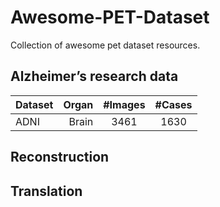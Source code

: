 # Awesome-PET-Dataset
Collection of awesome pet dataset resources.
## Alzheimer’s research data
| Dataset | Organ | #Images| #Cases | 
| :-----| ----: | :----: | :----: |
| ADNI | Brain | 3461 | 1630 |
## Reconstruction

## Translation


